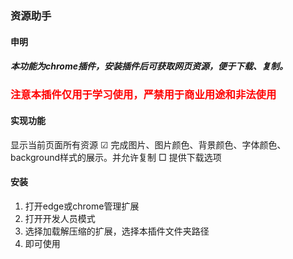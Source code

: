 ### 资源助手
#### 申明
##### 本功能为chrome插件，安装插件后可获取网页资源，便于下载、复制。
### <div style="color:#ff0000">注意本插件仅用于学习使用，严禁用于商业用途和非法使用</div>
#### 实现功能

 显示当前页面所有资源
 ☑ 完成图片、图片颜色、背景颜色、字体颜色、background样式的展示。并允许复制
 □ 提供下载选项

#### 安装
1. 打开edge或chrome管理扩展
2. 打开开发人员模式
3. 选择加载解压缩的扩展，选择本插件文件夹路径
4. 即可使用